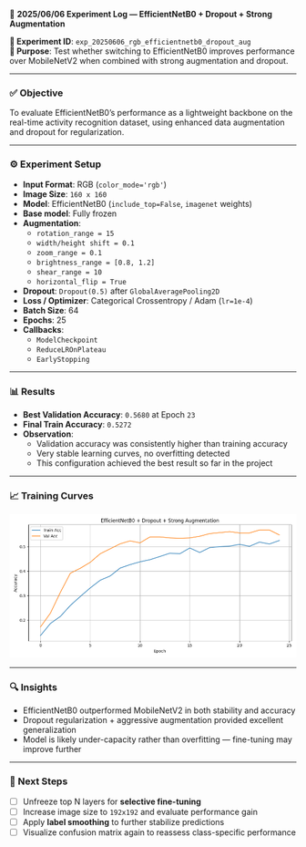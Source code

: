 📅 **2025/06/06 Experiment Log — EfficientNetB0 + Dropout + Strong Augmentation**

**🧪 Experiment ID**: `exp_20250606_rgb_efficientnetb0_dropout_aug`  
**🎯 Purpose**: Test whether switching to EfficientNetB0 improves performance over MobileNetV2 when combined with strong augmentation and dropout.

---

### ✅ Objective  
To evaluate EfficientNetB0’s performance as a lightweight backbone on the real-time activity recognition dataset, using enhanced data augmentation and dropout for regularization.

---

### ⚙️ Experiment Setup  
- **Input Format**: RGB (`color_mode='rgb'`)  
- **Image Size**: `160 x 160`  
- **Model**: EfficientNetB0 (`include_top=False`, `imagenet` weights)  
- **Base model**: Fully frozen  
- **Augmentation**:
  - `rotation_range = 15`  
  - `width/height shift = 0.1`  
  - `zoom_range = 0.1`  
  - `brightness_range = [0.8, 1.2]`  
  - `shear_range = 10`  
  - `horizontal_flip = True`
- **Dropout**: `Dropout(0.5)` after `GlobalAveragePooling2D`
- **Loss / Optimizer**: Categorical Crossentropy / Adam (`lr=1e-4`)  
- **Batch Size**: 64  
- **Epochs**: 25  
- **Callbacks**:
  - `ModelCheckpoint`  
  - `ReduceLROnPlateau`  
  - `EarlyStopping`

---

### 📊 Results  
- **Best Validation Accuracy**: `0.5680` at Epoch `23`  
- **Final Train Accuracy**: `0.5272`  
- **Observation**:
  - Validation accuracy was consistently higher than training accuracy  
  - Very stable learning curves, no overfitting detected  
  - This configuration achieved the best result so far in the project

---

### 📈 Training Curves  
<p align="center">
  <img src="https://github.com/hojjang98/CV-Projects/blob/main/real-time-daily-activity-recognizer/figures/20250605_experiment_d.png" width="600"/>
</p>

---

### 🔍 Insights  
- EfficientNetB0 outperformed MobileNetV2 in both stability and accuracy  
- Dropout regularization + aggressive augmentation provided excellent generalization  
- Model is likely under-capacity rather than overfitting — fine-tuning may improve further

---

### 🧭 Next Steps  
- [ ] Unfreeze top N layers for **selective fine-tuning**  
- [ ] Increase image size to `192x192` and evaluate performance gain  
- [ ] Apply **label smoothing** to further stabilize predictions  
- [ ] Visualize confusion matrix again to reassess class-specific performance
